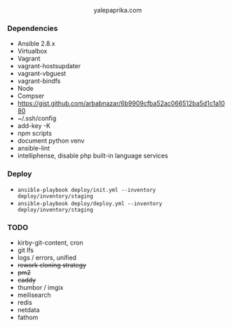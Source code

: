 <p align="center">yalepaprika.com</p> 

### Dependencies

- Ansible 2.8.x
- Virtualbox
- Vagrant
- vagrant-hostsupdater
- vagrant-vbguest
- vagrant-bindfs
- Node
- Compser
- https://gist.github.com/arbabnazar/6b9909cfba52ac066512ba5d1c1a1080
- ~/.ssh/config
- add-key -K
- npm scripts
- document python venv
- ansible-lint
- intelliphense, disable php built-in language services

### Deploy

- `ansible-playbook deploy/init.yml --inventory deploy/inventory/staging`
- `ansible-playbook deploy/deploy.yml --inventory deploy/inventory/staging`

### TODO

- kirby-git-content, cron
- git lfs
- logs / errors, unified
- ~~rework cloning strategy~~
- ~~pm2~~
- ~~caddy~~
- thumbor / imgix
- meilisearch
- redis
- netdata
- fathom
